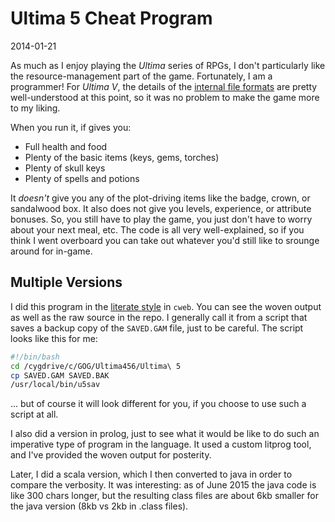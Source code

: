 Ultima 5 Cheat Program
======================

2014-01-21

[fileform]:  http://wiki.ultimacodex.com/wiki/Ultima_V_Internal_Formats
[litprog]:  http://en.wikipedia.org/wiki/Literate_programming

As much as I enjoy playing the _Ultima_ series of RPGs, I don't
particularly like the resource-management part of the game. 
Fortunately, I am a programmer!  For _Ultima V_, the details
of the [internal file formats][fileform] are pretty well-understood 
at this point, so it was no problem to make the game more to my liking.

When you run it, if gives you:

  * Full health and food
  * Plenty of the basic items (keys, gems, torches)
  * Plenty of skull keys
  * Plenty of spells and potions

It _doesn't_ give you any of the plot-driving items like the badge,
crown, or sandalwood box. It also does not give you levels, experience,
or attribute bonuses.  So, you still have to play the game, you
just don't have to worry about your next meal, etc. The code is all
very well-explained, so if you think I went overboard you can take
out whatever you'd still like to srounge around for in-game.

Multiple Versions
-----------------

I did this program in the [literate style][litprog] in `cweb`.  You
can see the woven output as well as the raw source in the repo.
I generally call it from a script that saves a backup copy of the 
`SAVED.GAM` file, just to be careful. The script 
looks like this for me:

~~~~~~ bash
#!/bin/bash
cd /cygdrive/c/GOG/Ultima456/Ultima\ 5
cp SAVED.GAM SAVED.BAK
/usr/local/bin/u5sav
~~~~~~

... but of course it will look different for you, if you choose to use
such a script at all.

I also did a version in prolog, just to see what it would be like to
do such an imperative type of program in the language.  It used a 
custom litprog tool, and I've provided the woven output for posterity.

Later, I did a scala version, which I then converted to java in order
to compare the verbosity.  It was interesting: as of June 2015 the
java code is like 300 chars longer, but the resulting class files are
about 6kb smaller for the java version (8kb vs 2kb in .class files). 

